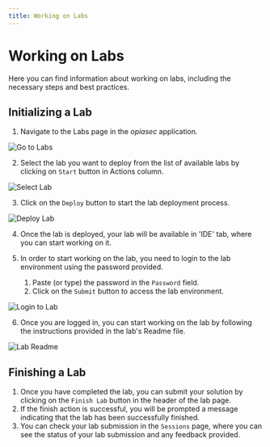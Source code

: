 ```yaml
---
title: Working on Labs
---
```


# Working on Labs

Here you can find information about working on labs, including the necessary steps and best practices.

## Initializing a Lab
1. Navigate to the Labs page in the *opiasec* application.

![Go to Labs](/img/labs/01-working-on-labs.png)

2. Select the lab you want to deploy from the list of available labs by clicking on `Start` button in Actions column.

![Select Lab](/img/labs/02-working-on-labs.png)

3. Click on the `Deploy` button to start the lab deployment process.

![Deploy Lab](/img/labs/03-working-on-labs.png)

4. Once the lab is deployed, your lab will be available in 'IDE' tab, where you can start working on it.

5. In order to start working on the lab, you need to login to the lab environment using the password provided.
    1. Paste (or type) the password in the `Password` field.
    2. Click on the `Submit` button to access the lab environment.

![Login to Lab](/img/labs/04-working-on-labs.png)

6. Once you are logged in, you can start working on the lab by following the instructions provided in the lab's Readme file.

![Lab Readme](/img/labs/05-working-on-labs.png)

## Finishing a Lab
1. Once you have completed the lab, you can submit your solution by clicking on the `Finish Lab` button in the header of the lab page.
2. If the finish action is successful, you will be prompted a message indicating that the lab has been successfully finished.
3. You can check your lab submission in the `Sessions` page, where you can see the status of your lab submission and any feedback provided.
